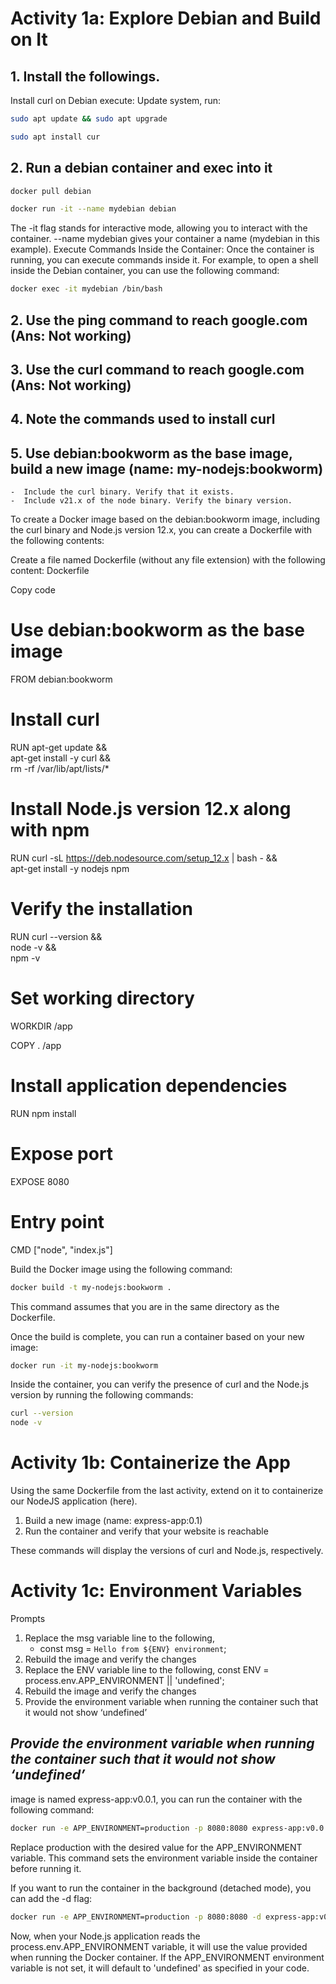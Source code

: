# Activity 1a: Explore Debian and Build on It
## 1. Install the followings.
Install curl on Debian
execute: 
Update system, run: 

```sh
sudo apt update && sudo apt upgrade
```

```sh
sudo apt install cur
```

## 2. Run a debian container and exec into it
```sh
docker pull debian
```

```sh
docker run -it --name mydebian debian
```

The -it flag stands for interactive mode, allowing you to interact with the container.
--name mydebian gives your container a name (mydebian in this example).
Execute Commands Inside the Container:
Once the container is running, you can execute commands inside it. For example, to open a shell inside the Debian container, you can use the following command:

```sh
docker exec -it mydebian /bin/bash
```
## 2. Use the ping command to reach google.com (Ans: Not working)
## 3. Use the curl command to reach google.com (Ans: Not working)
## 4. Note the commands used to install curl
## 5. Use debian:bookworm as the base image, build a new image (name: my-nodejs:bookworm)
    -  Include the curl binary. Verify that it exists.
    -  Include v21.x of the node binary. Verify the binary version.

To create a Docker image based on the debian:bookworm image, including the curl binary and Node.js version 12.x, you can create a Dockerfile with the following contents:

Create a file named Dockerfile (without any file extension) with the following content:
Dockerfile

Copy code

# Use debian:bookworm as the base image
FROM debian:bookworm

# Install curl
RUN apt-get update && \
    apt-get install -y curl && \
    rm -rf /var/lib/apt/lists/*

# Install Node.js version 12.x along with npm
RUN curl -sL https://deb.nodesource.com/setup_12.x | bash - && \
    apt-get install -y nodejs npm

# Verify the installation
RUN curl --version && \
    node -v && \
    npm -v

# Set working directory
WORKDIR /app

COPY . /app

# Install application dependencies
RUN npm install

# Expose port
EXPOSE 8080

# Entry point
CMD ["node", "index.js"]

Build the Docker image using the following command:
```sh
docker build -t my-nodejs:bookworm .
```

This command assumes that you are in the same directory as the Dockerfile.

Once the build is complete, you can run a container based on your new image:
```sh
docker run -it my-nodejs:bookworm
```

Inside the container, you can verify the presence of curl and the Node.js version by running the following commands:
```sh
curl --version
node -v
```

# Activity 1b: Containerize the App
Using the same Dockerfile from the last activity, extend on it to containerize our NodeJS application (here).

1. Build a new image (name: express-app:0.1)
2. Run the container and verify that your website is reachable

These commands will display the versions of curl and Node.js, respectively.

# Activity 1c: Environment Variables
Prompts
1. Replace the msg variable line to the following,
    - const msg = `Hello from ${ENV} environment`;
2. Rebuild the image and verify the changes
3. Replace the ENV variable line to the following,
    const ENV = process.env.APP_ENVIRONMENT || 'undefined';
4. Rebuild the image and verify the changes
5. Provide the environment variable when running the container such that it would not show ‘undefined’

## _Provide the environment variable when running the container such that it would not show ‘undefined’_
image is named express-app:v0.0.1, you can run the container with the following command:

```sh
docker run -e APP_ENVIRONMENT=production -p 8080:8080 express-app:v0.0.1
```

Replace production with the desired value for the APP_ENVIRONMENT variable. This command sets the environment variable inside the container before running it.

If you want to run the container in the background (detached mode), you can add the -d flag:

```sh
docker run -e APP_ENVIRONMENT=production -p 8080:8080 -d express-app:v0.0.1
```

Now, when your Node.js application reads the process.env.APP_ENVIRONMENT variable, it will use the value provided when running the Docker container. If the APP_ENVIRONMENT environment variable is not set, it will default to 'undefined' as specified in your code.